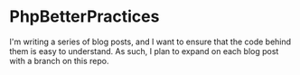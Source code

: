 PhpBetterPractices
==================

I&#39;m writing a series of blog posts, and I want to ensure that the code behind them is easy to understand. As such, I plan to expand on each blog post with a branch on this repo.